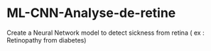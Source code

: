 # ML-CNN-Analyse-de-retine
Create a Neural Network model to detect sickness from retina ( ex : Retinopathy from diabetes)
